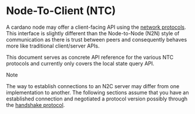 # Node-To-Client (NTC)

A cardano node may offer a client-facing API using the [network protocols](../network). This interface is slightly different than the Node-to-Node (N2N) style of communication as there is trust between peers and consequently behaves more like traditional client/server APIs.

This document serves as concrete API reference for the various NTC protocols and currently only covers the local state query API.

> [!NOTE]
> The way to establish connections to an N2C server may differ from one implementation to another. The following sections assume that you have an established connection and negotiated a protocol version possibly through the [handshake protocol](../network/handshake.md).
